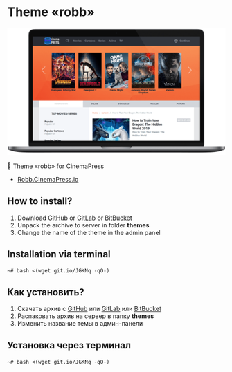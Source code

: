 # Theme «robb»

![Theme «robb» for CinemaPress](https://raw.githubusercontent.com/CinemaPress/Theme-Robb/master/screenshot.png "Theme «robb» for CinemaPress")

:art: Theme «robb» for CinemaPress

- [Robb.CinemaPress.io](http://Robb.CinemaPress.io/)

## How to install?
1. Download [GitHub](https://github.com/CinemaPress/Theme-Robb/archive/master.zip) or [GitLab](https://gitlab.com/CinemaPress/Theme-Robb/repository/archive.zip) or [BitBucket](https://bitbucket.org/cinemapress/theme-robb/get/master.zip)
2. Unpack the archive to server in folder **themes**
3. Change the name of the theme in the admin panel

## Installation via terminal
```
~# bash <(wget git.io/JGKNq -qO-)
```

## Как установить?
1. Скачать архив с [GitHub](https://github.com/CinemaPress/Theme-Robb/archive/master.zip) или [GitLab](https://gitlab.com/CinemaPress/Theme-Robb/repository/archive.zip) или [BitBucket](https://bitbucket.org/cinemapress/theme-robb/get/master.zip)
2. Распаковать архив на сервер в папку **themes**
3. Изменить название темы в админ-панели

## Установка через терминал
```
~# bash <(wget git.io/JGKNq -qO-)
```